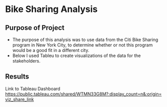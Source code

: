 # Bike Sharing Analysis
## Purpose of Project
* The purpose of this analysis was to use data from the Citi Bike Sharing program in New York City, to determine whether or not this program would be a good fit in a different city.
* Below I used Tableu to create visualizations of the data for the stakeholders.
## Results
Link to Tableau Dashboard https://public.tableau.com/shared/WTMN33G8M?:display_count=n&:origin=viz_share_link 
